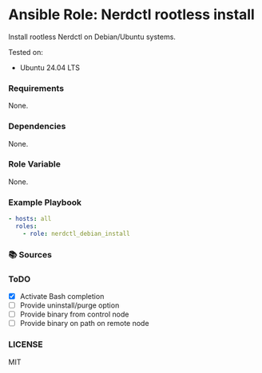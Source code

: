 # Ansible Role: Nerdctl rootless install

Install rootless Nerdctl on Debian/Ubuntu systems.

Tested on:
- Ubuntu 24.04 LTS

### Requirements
None.

### Dependencies
None.

### Role Variable
None.

### Example Playbook
```YAML
- hosts: all
  roles:
    - role: nerdctl_debian_install
```

### 📚️ Sources


### ToDO
- [X] Activate Bash completion
- [ ] Provide uninstall/purge option
- [ ] Provide binary from control node
- [ ] Provide binary on path on remote node

### LICENSE
MIT

